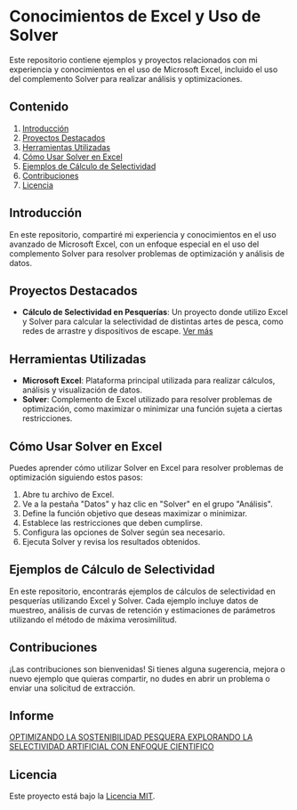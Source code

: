 # Conocimientos de Excel y Uso de Solver

Este repositorio contiene ejemplos y proyectos relacionados con mi experiencia y conocimientos en el uso de Microsoft Excel, incluido el uso del complemento Solver para realizar análisis y optimizaciones.

## Contenido

1. [Introducción](#introducción)
2. [Proyectos Destacados](#proyectos-destacados)
3. [Herramientas Utilizadas](#herramientas-utilizadas)
4. [Cómo Usar Solver en Excel](#cómo-usar-solver-en-excel)
5. [Ejemplos de Cálculo de Selectividad](#ejemplos-de-cálculo-de-selectividad)
6. [Contribuciones](#contribuciones)
7. [Licencia](#licencia)

## Introducción

En este repositorio, compartiré mi experiencia y conocimientos en el uso avanzado de Microsoft Excel, con un enfoque especial en el uso del complemento Solver para resolver problemas de optimización y análisis de datos.

## Proyectos Destacados

- **Cálculo de Selectividad en Pesquerías**: Un proyecto donde utilizo Excel y Solver para calcular la selectividad de distintas artes de pesca, como redes de arrastre y dispositivos de escape. [Ver más](#ejemplos-de-cálculo-de-selectividad)

## Herramientas Utilizadas

- **Microsoft Excel**: Plataforma principal utilizada para realizar cálculos, análisis y visualización de datos.
- **Solver**: Complemento de Excel utilizado para resolver problemas de optimización, como maximizar o minimizar una función sujeta a ciertas restricciones.

## Cómo Usar Solver en Excel

Puedes aprender cómo utilizar Solver en Excel para resolver problemas de optimización siguiendo estos pasos:

1. Abre tu archivo de Excel.
2. Ve a la pestaña "Datos" y haz clic en "Solver" en el grupo "Análisis".
3. Define la función objetivo que deseas maximizar o minimizar.
4. Establece las restricciones que deben cumplirse.
5. Configura las opciones de Solver según sea necesario.
6. Ejecuta Solver y revisa los resultados obtenidos.

## Ejemplos de Cálculo de Selectividad

En este repositorio, encontrarás ejemplos de cálculos de selectividad en pesquerías utilizando Excel y Solver. Cada ejemplo incluye datos de muestreo, análisis de curvas de retención y estimaciones de parámetros utilizando el método de máxima verosimilitud.

## Contribuciones

¡Las contribuciones son bienvenidas! Si tienes alguna sugerencia, mejora o nuevo ejemplo que quieras compartir, no dudes en abrir un problema o enviar una solicitud de extracción.

## Informe 
[OPTIMIZANDO LA SOSTENIBILIDAD PESQUERA EXPLORANDO LA SELECTIVIDAD ARTIFICIAL CON ENFOQUE CIENTIFICO](https://www.researchgate.net/publication/378582619_OPTIMIZANDO_LA_SOSTENIBILIDAD_PESQUERA_EXPLORANDO_LA_SELECTIVIDAD_ARTIFICIAL_CON_ENFOQUE_CIENTIFICO)

## Licencia

Este proyecto está bajo la [Licencia MIT](LICENSE).
